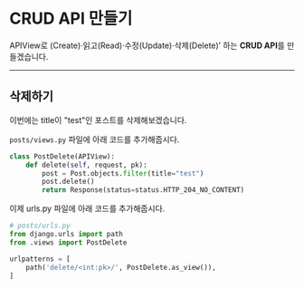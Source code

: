 # CRUD API 만들기

APIView로 (Create)·읽고(Read)·수정(Update)·삭제(Delete)’ 하는 **CRUD API**를 만들겠습니다.

---


## 삭제하기
이번에는 title이 "test"인 포스트를 삭제해보겠습니다.

`posts/views.py` 파일에 아래 코드를 추가해줍시다.

```python
class PostDelete(APIView):
    def delete(self, request, pk):
        post = Post.objects.filter(title="test")
        post.delete()
        return Response(status=status.HTTP_204_NO_CONTENT)
```

이제 urls.py 파일에 아래 코드를 추가해줍시다.

```python
# posts/urls.py
from django.urls import path
from .views import PostDelete

urlpatterns = [
    path('delete/<int:pk>/', PostDelete.as_view()),
]
```
